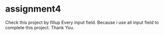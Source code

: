 # assignment4
Check this project by fillup Every input field. Because i use all input field to complete this project.
Thank You.
